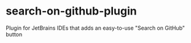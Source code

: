 # search-on-github-plugin
Plugin for JetBrains IDEs that adds an easy-to-use "Search on GitHub" button 
